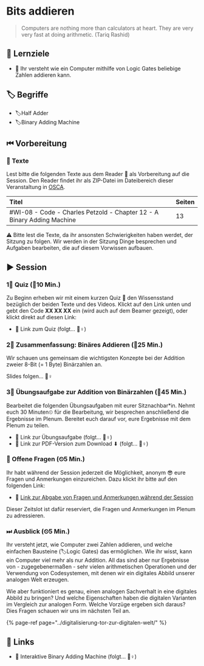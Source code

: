 # Bits addieren

> Computers are nothing more than calculators at heart. They are very very fast at doing arithmetic. \(Tariq Rashid\)

## 🎯 Lernziele

* 🎯 Ihr versteht wie ein Computer mithilfe von Logic Gates beliebige Zahlen addieren kann.

## 🏷 Begriffe

* 🏷Half Adder
* 🏷Binary Adding Machine

## ⏮ Vorbereitung

### 📑 Texte

Lest bitte die folgenden Texte aus dem Reader 📑 als Vorbereitung auf die Session. Den Reader findet ihr als ZIP-Datei im Dateibereich dieser Veranstaltung in [OSCA](http://osca.hs-osnabrueck.de/). 

| Titel | Seiten |
| :--- | :--- |
| \#WI-08 - Code - Charles Petzold - Chapter 12 - A Binary Adding Machine | 13 |

⚠ Bitte lest die Texte, da ihr ansonsten Schwierigkeiten haben werdet, der Sitzung zu folgen. Wir werden in der Sitzung Dinge besprechen und Aufgaben bearbeiten, die auf diesem Vorwissen aufbauen.

## ▶ Session

### 1⃣ Quiz \(⏲10 Min.\)

Zu Beginn erheben wir mit einem kurzen Quiz 🥇 den Wissensstand bezüglich der beiden Texte und des Videos. Klickt auf den Link unten und gebt den Code **XX XX XX** ein \(wird auch auf dem Beamer gezeigt\), oder klickt direkt auf diesen Link:

* 🔗 Link zum Quiz \(folgt... 👷♀\)

### 2⃣ Zusammenfassung: Binäres Addieren \(⏲25 Min.\)

Wir schauen uns gemeinsam die wichtigsten Konzepte bei der Addition zweier 8-Bit \(= 1 Byte\) Binärzahlen an.

Slides folgen... 👷♀

### 3⃣ Übungsaufgabe zur Addition von Binärzahlen \(⏲45 Min.\)

Bearbeitet die folgenden Übungsaufgaben mit eurer Sitznachbar\*in. Nehmt euch 30 Minuten⏲ für die Bearbeitung, wir besprechen anschließend die Ergebnisse im Plenum. Bereitet euch darauf vor, eure Ergebnisse mit dem Plenum zu teilen.

* 🔗 Link zur Übungsaufgabe \(folgt... 👷♀\)
* 🔗 Link zur PDF-Version zum Download ⬇ \(folgt... 👷♀\)

### 🔁 Offene Fragen \(⏲5 Min.\)

Ihr habt während der Session jederzeit die Möglichkeit, anonym 😎 eure Fragen und Anmerkungen einzureichen. Dazu klickt ihr bitte auf den folgenden Link:

* 🔗 [Link zur Abgabe von Fragen und Anmerkungen während der Session](https://www.menti.com/5c40972b)

Dieser Zeitslot ist dafür reserviert, die Fragen und Anmerkungen im Plenum zu adressieren.

### ⏭ Ausblick \(⏲5 Min.\)

Ihr versteht jetzt, wie Computer zwei Zahlen addieren, und welche einfachen Bausteine \(🏷Logic Gates\) das ermöglichen. Wie ihr wisst, kann ein Computer viel mehr als nur Addition. All das sind aber nur Ergebnisse von - zugegebenermaßen - sehr vielen arithmetischen Operationen und der Verwendung von Codesystemen, mit denen wir ein digitales Abbild unserer analogen Welt erzeugen.

Wie aber funktioniert es genau, einen analogen Sachverhalt in eine digitales Abbild zu bringen? Und welche Eigenschaften haben die digitalen Varianten im Vergleich zur analogen Form. Welche Vorzüge ergeben sich daraus? Dies Fragen schauen wir uns im nächsten Teil an.

{% page-ref page="../digitalisierung-tor-zur-digitalen-welt/" %}

## 🔗 Links

* 🔗 Interaktive Binary Adding Machine \(folgt... 👷♀\)

